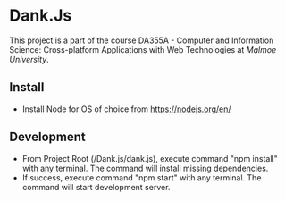 # Dank.Js
This project is a part of the course DA355A - Computer and Information Science: Cross-platform Applications with Web Technologies at *Malmoe University*.

## Install
* Install Node for OS of choice from https://nodejs.org/en/

## Development
*  From Project Root (/Dank.js/dank.js), execute command "npm install" with any terminal. The command will install missing dependencies.
*  If success, execute command "npm start" with any terminal. The command will start development server.

